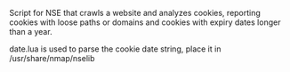 Script for NSE that crawls a website and analyzes cookies, reporting cookies with loose paths or domains and cookies with expiry dates longer than a year.

date.lua is used to parse the cookie date string, place it in /usr/share/nmap/nselib
